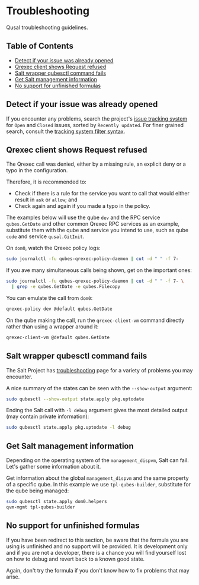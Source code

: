 # Troubleshooting

Qusal troubleshooting guidelines.

## Table of Contents

*   [Detect if your issue was already opened](#detect-if-your-issue-was-already-opened)
*   [Qrexec client shows Request refused](#qrexec-client-shows-request-refused)
*   [Salt wrapper qubesctl command fails](#salt-wrapper-qubesctl-command-fails)
*   [Get Salt management information](#get-salt-management-information)
*   [No support for unfinished formulas](#no-support-for-unfinished-formulas)

## Detect if your issue was already opened

If you encounter any problems, search the project's
[issue tracking system](https://github.com/ben-grande/qusal/issues?q=is%3Aissue+sort%3Aupdated-desc)
for `Open` and `Closed` issues, sorted by `Recently updated`. For finer
grained search, consult the
[tracking system filter syntax](https://docs.github.com/en/issues/tracking-your-work-with-issues/filtering-and-searching-issues-and-pull-requests#using-search-to-filter-issues-and-pull-requests).

## Qrexec client shows Request refused

The Qrexec call was denied, either by a missing rule, an explicit deny or a
typo in the configuration.

Therefore, it is recommended to:

*   Check if there is a rule for the service you want to call that would
    either result in `ask` or `allow`; and
*   Check again and again if you made a typo in the policy.

The examples below will use the qube `dev` and the RPC service `qubes.GetDate`
and other common Qrexec RPC services as an example, substitute them with the
qube and service you intend to use, such as qube `code` and service
`qusal.GitInit`.

On `dom0`, watch the Qrexec policy logs:

```sh
sudo journalctl -fu qubes-qrexec-policy-daemon | cut -d " " -f 7-
```

If you ave many simultaneous calls being shown, get on the important ones:

```sh
sudo journalctl -fu qubes-qrexec-policy-daemon | cut -d " " -f 7- \
  | grep -e qubes.GetDate -e qubes.Filecopy
```

You can emulate the call from `dom0`:

```sh
qrexec-policy dev @default qubes.GetDate
```

On the qube making the call, run the `qrexec-client-vm` command directly
rather than using a wrapper around it:

```sh
qrexec-client-vm @default qubes.GetDate
```

## Salt wrapper qubesctl command fails

The Salt Project has [troubleshooting](https://docs.saltproject.io/en/latest/topics/troubleshooting/)
page for a variety of problems you may encounter.

A nice summary of the states can be seen with the `--show-output` argument:

```sh
sudo qubesctl --show-output state.apply pkg.uptodate
```

Ending the Salt call with `-l debug` argument gives the most detailed output
(may contain private information):

```sh
sudo qubesctl state.apply pkg.uptodate -l debug
```

## Get Salt management information

Depending on the operating system of the `management_dispvm`, Salt can fail.
Let's gather some information about it.

Get information about the global `management_dispvm` and the same property of
a specific qube. In this example we use `tpl-qubes-builder`, substitute for
the qube being managed:

```sh
sudo qubesctl state.apply dom0.helpers
qvm-mgmt tpl-qubes-builder
```

## No support for unfinished formulas

If you have been redirect to this section, be aware that the formula you are
using is unfinished and no support will be provided. It is development only
and if you are not a developer, there is a chance you will find yourself lost
on how to debug and revert back to a known good state.

Again, don't try the formula if you don't know how to fix problems that may
arise.
